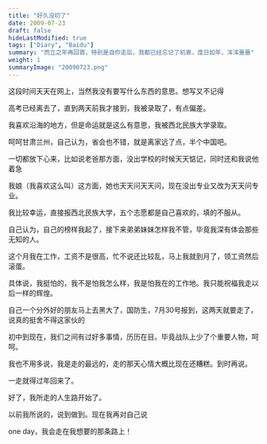 ```yaml
---
title: "好久没叨了"
date: 2009-07-23
draft: false
hideLastModified: true
tags: ["Diary", "Baidu"]
summary: "而立之年再回首，特别是自你走后，我都已经忘记了初衷，度日如年，浑浑噩噩"
weight: 1
summaryImage: "20090723.png"
---
```


这段时间天天在网上，当然我没有要写什么东西的意思。想写又不记得

高考已经离去了，直到两天前我才接到，我被录取了，有点偏差。

我喜欢沿海的地方，但是命运就是这么有意思，我被西北民族大学录取。

呵呵甘肃兰州，自己认为，省会也不错，就是离家远了点，半个中国吧。

一切都放下心来，比如说老爸那方面，没出学校的时候天天惦记，同时还和我说他着急

我娘（我喜欢这么叫）这方面，她也天天问天天问，现在没出专业又改为天天问专业。

我比较幸运，直接报西北民族大学，五个志愿都是自己喜欢的，填的不服从。

自己认为，自己的榜样我起了，接下来弟弟妹妹怎样我不管，毕竟我深有体会那些无知的人。

这个月我在工作，工资不是很高，忙不说还比较乱，马上我就到月了，领工资然后滚蛋。

具体说，我挺怕的，我不是怕我怎么样，我是怕我在的工作地。我只能祝福我走以后一样的辉煌。

自己一个分外好的朋友马上去黑大了，国防生，7月30号报到，这两天就要走了，说真的挺舍不得这家伙的

初中到现在，我们之间有过好多事情，历历在目。毕竟战队上少了个重要人物，呵呵。

我也不用多说，我是走的最远的，走的那天心情大概比现在还糟糕。到时再说。

一走就得过年回来了。

好了，我所走的人生路开始了。

以前我所说的，说到做到。现在我再对自己说

one day，我会走在我想要的那条路上！
